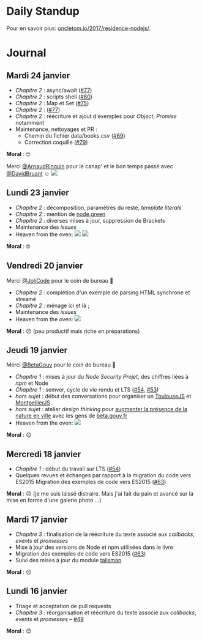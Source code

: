# Daily Standup

Pour en savoir plus: [oncletom.io/2017/residence-nodejs/](https://oncletom.io/2017/residence-nodejs/).

# Journal

## Mardi 24 janvier

- _Chapitre 2_ : async/await ([#77](https://github.com/oncletom/nodebook/issues/77))
- _Chapitre 2_ : scripts shell ([#80](https://github.com/oncletom/nodebook/issues/80))
- _Chapitre 2_ : Map et Set ([#75](https://github.com/oncletom/nodebook/issues/75))
- _Chapitre 2_ : ([#77](https://github.com/oncletom/nodebook/issues/77))
- _Chapitre 2_ : réécriture et ajout d'exemples pour _Object_, _Promise_ notamment
- Maintenance, nettoyages et PR :
  - Chemin du fichier data/books.csv ([#69](https://github.com/oncletom/nodebook/issues/69))
  - Correction coquille ([#79](https://github.com/oncletom/nodebook/issues/79))

**Moral** : 🤓

Merci [@ArnaudRinquin](https://github.com/arnaudrinquin) pour le canap' et le bon temps passé avec [@DavidBruant](https://github.com/DavidBruant) ☺️
![](resources/daily-20170122-trio.jpg)

## Lundi 23 janvier

- _Chapitre 2_ : décomposition, paramètres du reste, _template literals_
- _Chapitre 2_ : mention de [node.green](http://node.green)
- _Chapitre 2_ : diverses mises à jour, suppression de Brackets
- Maintenance des _issues_
- Heaven from the oven:
  ![](resources/daily-20170123-pizza1.jpg)
  ![](resources/daily-20170123-pizza2.jpg)

**Moral** : 🤓

## Vendredi 20 janvier

Merci [@JoliCode](https://github.com/jolicode) pour le coin de bureau 👋

- _Chapitre 2_ : complétion d'un exemple de parsing HTML synchrone et streamé
- _Chapitre 2_ : ménage ici et là ;
- Maintenance des _issues_
- Heaven from the oven:
  ![](resources/daily-20170120-bread.jpg)

**Moral** : 😣 (peu productif mais riche en préparations)

## Jeudi 19 janvier

Merci [@BetaGouv](https://github.com/sgmap) pour le coin de bureau 👋

- _Chapitre 1_ : mises à jour du _Node Security Projet_, des chiffres liées à _npm_ et Node
- _Chapitre 1_ : semver, cycle de vie rendu et LTS ([#54](https://github.com/oncletom/nodebook/issues/54), [#53](https://github.com/oncletom/nodebook/issues/53))
- _hors sujet_ : début des conversations pour organiser un [ToulouseJS](http://toulousejs.francejs.org/) et [MontpellierJS](https://www.meetup.com/MontpellierJS/)
- _hors sujet_ : atelier _design thinking_ pour [augmenter la présence de la nature en ville](https://beta.gouv.fr/startup/biodiversite.html) avec les gens de [beta.gouv.fr](https://beta.gouv.fr/)
- Heaven from the oven:
  ![](resources/daily-20170119-pizza.jpg)

**Moral** : 😊

## Mercredi 18 janvier

- _Chapitre 1_ : début du travail sur LTS ([#54](https://github.com/oncletom/nodebook/issues/54))
- Quelques revues et échanges par rapport à la migration du code vers ES2015 Migration des exemples de code vers ES2015 ([#63](https://github.com/oncletom/nodebook/pull/63))

**Moral** : 😣 (je me suis laissé distraire. Mais j'ai fait du pain et avancé sur la mise en forme d'une galerie photo …)

## Mardi 17 janvier

- _Chapitre 3_ : finalisation de la réécriture du texte associé aux _callbacks_, _events_ et _promesses_
- Mise à jour des versions de Node et npm utilisées dans le livre
- Migration des exemples de code vers ES2015 ([#63](https://github.com/oncletom/nodebook/pull/63))
- Suivi des mises à jour du module [talisman](https://github.com/Yomguithereal/talisman/issues/28)

**Moral** : 😣

## Lundi 16 janvier

- Triage et acceptation de pull requests
- _Chapitre 3_ : réorganisation et réécriture du texte associé aux _callbacks_, _events_ et _promesses_ – [#49](https://github.com/oncletom/nodebook/issues/49)

**Moral** : 😊
